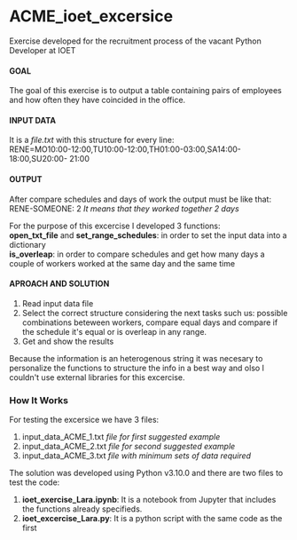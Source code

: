 # ACME_ioet_excersice
Exercise developed for the recruitment process of the vacant Python Developer at IOET


#### GOAL
The goal of this exercise is to output a table containing pairs of employees and how often they have coincided in the office.

#### INPUT DATA
It is a _file.txt_ with this structure for every line: </br>
RENE=MO10:00-12:00,TU10:00-12:00,TH01:00-03:00,SA14:00-18:00,SU20:00- 21:00

#### OUTPUT
After compare schedules and days of work the output must be like that: </br>
RENE-SOMEONE: 2 _It means that they worked together 2 days_ </br>

For the purpose of this excercise I developed 3 functions: </br>
**open_txt_file** and **set_range_schedules**: in order to set the input data into a dictionary </br>
**is_overleap**: in order to compare schedules and get how many days a couple of workers worked at the same day and the same time

#### APROACH AND SOLUTION
1. Read input data file </br>
2. Select the correct structure considering the next tasks such us: possible combinations beteween workers, compare equal days and compare if the schedule it's equal or is overleap in any range. </br>
3. Get and show the results </br>

Because the information is an heterogenous string it was necesary to personalize the functions to structure the info in a best way and olso I couldn't use external libraries for this excercise.

### How It Works
For testing the excersice we have 3 files: </br>
1. input_data_ACME_1.txt  _file for first suggested example_
2. input_data_ACME_2.txt _file for second suggested example_
3. input_data_ACME_3.txt _file with minimum sets of data required_

The solution was developed using Python v3.10.0 and there are two files to test the code:
1. **ioet_exercise_Lara.ipynb**: It is a notebook from Jupyter that includes the functions already specifieds.
2. **ioet_excercise_Lara.py**: It is a python script with the same code as the first
